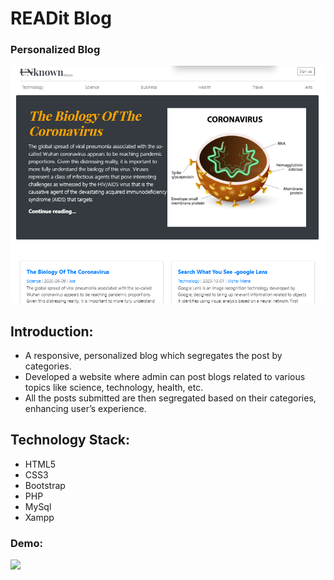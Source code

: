 # READit Blog
### Personalized Blog 

<img src='../../images/bloghome.png' >

## Introduction:
* A responsive, personalized blog which segregates the post by categories.
* Developed a website where admin can post blogs related to various topics like science, technology, health, etc.
* All the posts submitted are then segregated based on their categories, enhancing user’s experience.

## Technology Stack:
* HTML5
* CSS3
* Bootstrap
* PHP
* MySql
* Xampp

### Demo:
<img src= '../../images/Cream%20and%20Black%20Playful%20Organic%20Business%20Marketing%20Presentation.gif'>


